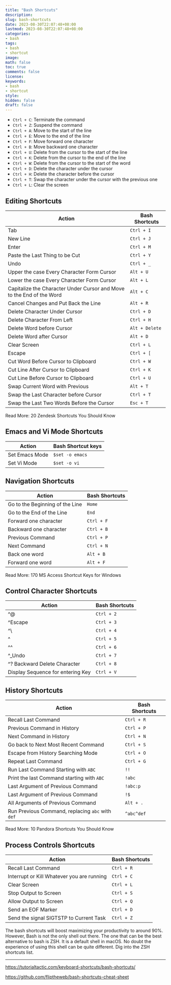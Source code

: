 ```yaml
---
title: "Bash Shortcuts"
description: 
slug: bash-shortcuts
date: 2023-08-30T22:07:48+08:00
lastmod: 2023-08-30T22:07:48+08:00
categories:
- bash
tags: 
- bash
- shortcut
image: 
math: false
toc: true
comments: false
license: 
keywords:
- bash
- shortcut
style:
hidden: false
draft: false
---
```


- `Ctrl + C`: Terminate the command
- `Ctrl + Z`: Suspend the command
- `Ctrl + A`: Move to the start of the line
- `Ctrl + E`: Move to the end of the line
- `Ctrl + F`: Move forward one character
- `Ctrl + B`: Move backward one character
- `Ctrl + U`: Delete from the cursor to the start of the line
- `Ctrl + K`: Delete from the cursor to the end of the line
- `Ctrl + W`: Delete from the cursor to the start of the word
- `Ctrl + D`: Delete the character under the cursor
- `Ctrl + H`: Delete the character before the cursor
- `Ctrl + T`: Swap the character under the cursor with the previous one
- `Ctrl + L`: Clear the screen

## Editing Shortcuts

| Action                                                                | Bash Shortcuts |
| --------------------------------------------------------------------- | -------------- |
| Tab                                                                   | `Ctrl + I`     |
| New Line                                                              | `Ctrl + J`     |
| Enter                                                                 | `Ctrl + M`     |
| Paste the Last Thing to be Cut                                        | `Ctrl + Y`     |
| Undo                                                                  | `Ctrl + _`     |
| Upper the case Every Character Form Cursor                            | `Alt + U`      |
| Lower the case Every Character Form Cursor                            | `Alt + L`      |
| Capitalize the Character Under Cursor and Move to the End of the Word | `Alt + C`      |
| Cancel Changes and Put Back the Line                                  | `Alt + R`      |
| Delete Character Under Cursor                                         | `Ctrl + D`     |
| Delete Character From Left                                            | `Ctrl + H`     |
| Delete Word before Cursor                                             | `Alt + Delete` |
| Delete Word after Cursor                                              | `Alt + D`      |
| Clear Screen                                                          | `Ctrl + L`     |
| Escape                                                                | `Ctrl + [`     |
| Cut Word Before Cursor to Clipboard                                   | `Ctrl + W`     |
| Cut Line After Cursor to Clipboard                                    | `Ctrl + K`     |
| Cut Line Before Cursor to Clipboard                                   | `Ctrl + U`     |
| Swap Current Word with Previous                                       | `Alt + T`      |
| Swap the Last Character before Cursor                                 | `Ctrl + T`     |
| Swap the Last Two Words Before the Cursor                             | `Esc + T`      |

Read More: 20 Zendesk Shortcuts You Should Know

## Emacs and Vi Mode Shortcuts

| Action         | Bash Shortcut keys |
| -------------- | ------------------ |
| Set Emacs Mode | `$set -o emacs`    |
| Set Vi Mode    | `$set -o vi`       |

## Navigation Shortcuts

| Action                          | Bash Shortcuts |
| ------------------------------- | -------------- |
| Go to the Beginning of the Line | `Home`         |
| Go to the End of the Line       | `End`          |
| Forward one character           | `Ctrl + F`     |
| Backward one character          | `Ctrl + B`     |
| Previous Command                | `Ctrl + P`     |
| Next Command                    | `Ctrl + N`     |
| Back one word                   | `Alt + B`      |
| Forward one word                | `Alt + F`      |

Read More: 170 MS Access Shortcut Keys for Windows

## Control Character Shortcuts
| Action                            | Bash Shortcuts |
| --------------------------------- | -------------- |
| ^@                                | `Ctrl + 2`     |
| ^Escape                           | `Ctrl + 3`     |
| ^\                                | `Ctrl + 4`     |
| ^                                 | `Ctrl + 5`     |
| ^^                                | `Ctrl + 6`     |
| ^_Undo                            | `Ctrl + 7`     |
| ^? Backward Delete Character      | `Ctrl + 8`     |
| Display Sequence for entering Key | `Ctrl + V`     |

## History Shortcuts

| Action                                           | Bash Shortcuts |
| ------------------------------------------------ | -------------- |
| Recall Last Command                              | `Ctrl + R`     |
| Previous Command in History                      | `Ctrl + P`     |
| Next Command in History                          | `Ctrl + N`     |
| Go back to Next Most Recent Command              | `Ctrl + S`     |
| Escape from History Searching Mode               | `Ctrl + O`     |
| Repeat Last Command                              | `Ctrl + G`     |
| Run Last Command Starting with `ABC`             | `!!`           |
| Print the last Command starting with `ABC`       | `!abc`         |
| Last Argument of Previous Command                | `!abc:p`       |
| Last Argument of Previous Command                | `!$`           |
| All Arguments of Previous Command                | `Alt + .`      |
| Run Previous Command, replacing `abc` with `def` | `^abc^def`     |

Read More: 10 Pandora Shortcuts You Should Know

## Process Controls Shortcuts

| Action                                     | Bash Shortcuts |
| ------------------------------------------ | -------------- |
| Recall Last Command                        | `Ctrl + R`     |
| Interrupt or Kill Whatever you are running | `Ctrl + C`     |
| Clear Screen                               | `Ctrl + L`     |
| Stop Output to Screen                      | `Ctrl + S`     |
| Allow Output to Screen                     | `Ctrl + Q`     |
| Send an EOF Marker                         | `Ctrl + D`     |
| Send the signal SIGTSTP to Current Task    | `Ctrl + Z`     |

The bash shortcuts will boost maximizing your productivity to around 90%. However, Bash is not the only shell out there. The one that can be the best alternative to bash is ZSH. It is a default shell in macOS. No doubt the experience of using this shell can be quite different. Dig into the ZSH shortcuts list.

----

https://tutorialtactic.com/keyboard-shortcuts/bash-shortcuts/

https://github.com/fliptheweb/bash-shortcuts-cheat-sheet
